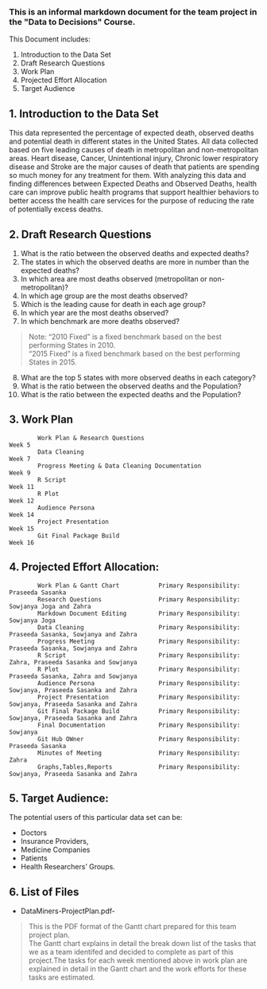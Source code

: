 ### This is an informal markdown document for the team project in the "Data to Decisions" Course.
This Document includes:
1. Introduction to the Data Set
2. Draft Research Questions
3. Work Plan
4. Projected Effort Allocation
5. Target Audience

## 1. Introduction to the Data Set
This data represented the percentage of expected death, observed deaths and potential death in different states in the United States. All data collected based on five leading causes of death in metropolitan and non-metropolitan areas. Heart disease, Cancer, Unintentional injury, Chronic lower respiratory disease and Stroke are the major causes of death that patients are spending so much money for any treatment for them. With analyzing this data and finding differences between Expected Deaths and Observed Deaths,  health care can improve public health programs that support healthier behaviors to better access the health care services for the purpose of reducing the rate of potentially excess deaths.

## 2. Draft Research Questions
1. What is the ratio between the observed deaths and expected deaths?
2. The states in which the observed deaths are more in number than the expected deaths?
3. In which area are most deaths observed (metropolitan or non-metropolitan)?
4. In which age group are the most deaths observed?
5. Which is the leading cause for death in each age group?
6. In which year are the most deaths observed?
7. In which benchmark are more deaths observed?
> Note: “2010 Fixed” is a fixed benchmark based on the best performing States in 2010.  
>       “2015 Fixed” is a fixed benchmark based on the best performing States in 2015.
8. What are the top 5 states with more observed deaths in each category?
9. What is the ratio between the observed deaths and the Population?
10. What is the ratio between the expected deaths and the Population?

## 3. Work Plan
            Work Plan & Research Questions                             Week 5        
            Data Cleaning                                              Week 7
            Progress Meeting & Data Cleaning Documentation             Week 9
            R Script                                                   Week 11
            R Plot                                                     Week 12
            Audience Persona                                           Week 14
            Project Presentation                                       Week 15
            Git Final Package Build                                    Week 16

## 4. Projected Effort Allocation:
            Work Plan & Gantt Chart           Primary Responsibility: Praseeda Sasanka
            Research Questions                Primary Responsibility: Sowjanya Joga and Zahra
            Markdown Document Editing         Primary Responsibility: Sowjanya Joga
            Data Cleaning                     Primary Responsibility: Praseeda Sasanka, Sowjanya and Zahra
            Progress Meeting                  Primary Responsibility: Praseeda Sasanka, Sowjanya and Zahra
            R Script                          Primary Responsibility: Zahra, Praseeda Sasanka and Sowjanya
            R Plot                            Primary Responsibility: Praseeda Sasanka, Zahra and Sowjanya
            Audience Persona                  Primary Responsibility: Sowjanya, Praseeda Sasanka and Zahra
            Project Presentation              Primary Responsibility: Sowjanya, Praseeda Sasanka and Zahra
            Git Final Package Build           Primary Responsibility: Sowjanya, Praseeda Sasanka and Zahra
            Final Documentation               Primary Responsibility: Sowjanya
            Git Hub OWner                     Primary Responsibility: Praseeda Sasanka
            Minutes of Meeting                Primary Responsibility: Zahra
            Graphs,Tables,Reports             Primary Responsibility: Sowjanya, Praseeda Sasanka and Zahra


## 5. Target Audience:
The potential users of this particular data set can be: 
* Doctors 
* Insurance Providers, 
* Medicine Companies
* Patients 
* Health Researchers’ Groups.

## 6. List of Files
 * DataMiners-ProjectPlan.pdf-  
 > This is the PDF format of the Gantt chart prepared for this team project plan.  
 The Gantt chart explains in detail the break down list of the tasks that we as a team identifed and decided to complete as part of this project.The tasks for each week mentioned above in work plan are explained in detail in the Gantt chart and the work efforts for these tasks are estimated.
